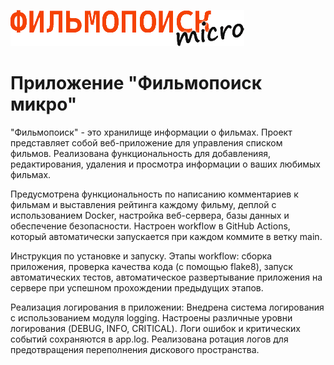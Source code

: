 ![Фильмопоиск микро](FP_logo2.png)
# Приложение "Фильмопоиск микро"
"Фильмопоиск" - это хранилище информации о фильмах. Проект представляет собой веб-приложение для управления списком фильмов. Реализована функциональность для добавленияя, редактирования, удаления и просмотра информации о ваших любимых фильмах. 

Предусмотрена функциональность по написанию комментариев к фильмам и выставления рейтинга каждому фильму, деплой с использованием Docker, настройка веб-сервера, базы данных и обеспечение безопасности. Настроен workflow в GitHub Actions, который автоматически запускается при каждом коммите в ветку main.

Инструкция по установке и запуску. Этапы workflow: сборка приложения, проверка качества кода (с помощью flake8), запуск автоматических тестов, автоматическое развертывание приложения на сервере при успешном прохождении предыдущих этапов.

Реализация логирования в приложении: Внедрена система логирования с использованием модуля logging. Настроены различные уровни логирования (DEBUG, INFO, CRITICAL). Логи ошибок и критических событий сохраняются в app.log. Реализована ротация логов для предотвращения переполнения дискового пространства.